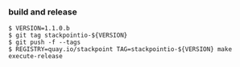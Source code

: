 

### build and release
```
$ VERSION=1.1.0.b
$ git tag stackpointio-${VERSION}
$ git push -f --tags
$ REGISTRY=quay.io/stackpoint TAG=stackpointio-${VERSION} make execute-release
```